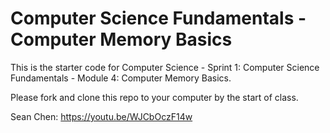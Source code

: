 # Computer Science Fundamentals - Computer Memory Basics

This is the starter code for Computer Science - Sprint 1: Computer Science Fundamentals - Module 4: Computer Memory Basics.

Please fork and clone this repo to your computer by the start of class.

Sean Chen: https://youtu.be/WJCbOczF14w

